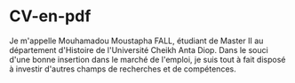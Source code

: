 # CV-en-pdf
Je m'appelle Mouhamadou Moustapha FALL, étudiant de Master II au département d'Histoire de l'Université Cheikh Anta Diop. Dans le souci d'une bonne insertion dans le marché de l'emploi, je suis tout à fait disposé à investir d'autres champs de recherches et de compétences. 
